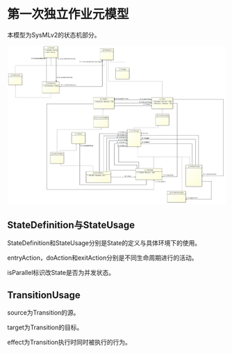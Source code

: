 # 第一次独立作业元模型

本模型为SysMLv2的状态机部分。

![img](image/README/1639569356251.png)

## StateDefinition与StateUsage

StateDefinition和StateUsage分别是State的定义与具体环境下的使用。

entryAction，doAction和exitAction分别是不同生命周期进行的活动。

isParallel标识改State是否为并发状态。

## TransitionUsage

source为Transition的源。

target为Transition的目标。

effect为Transition执行时同时被执行的行为。

